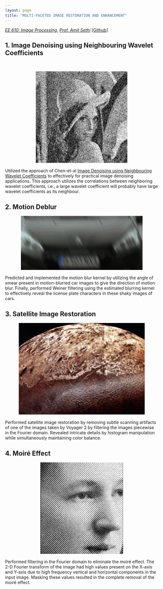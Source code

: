 ```yaml
---
layout: page
title: "MULTI-FACETED IMAGE RESTORATION AND ENHANCEMENT"
---
```



  [_EE 610: Image Processing_](https://www.ee.iitb.ac.in/web/course_lists/ee-610-image-processing/), [_Prof. Amit Sethi_](https://www.ee.iitb.ac.in/~asethi/)  [[Github]](https://github.com/Vansh28Kapoor/MULTI-FACETED-IMAGE-RESTORATION-AND-ENHANCEMENT) 

## 1. Image Denoising using Neighbouring Wavelet Coefficients
<br>
<p align="center">
    <img height="300" src="/assets/img/Lena.gif">
</p>

Utilized the approach of Chen-et-al [Image Denoising using Neighbouring Wavelet Coefficients](https://www.egr.msu.edu/~aviyente/neighshrink.pdf) to effectively for practical image denoising applications. This approach utilizes the correlations between neighboring wavelet coefficients, i.e., a large wavelet coefficient will probably have large
wavelet coefficients as its neighbour.
  
## 2. Motion Deblur
<p align="center">
    <img  width="400"  src="/assets/img/Motion_deblur.gif">
</p>
Predicted and implemented the motion blur kernel by utilizing the angle of smear present in motion-blurred car images to give the direction of motion blur. Finally, performed Weiner filtering using the estimated blurring kernel to effectively reveal the license plate characters in these shaky images of cars.

## 3. Satellite Image Restoration
<p align="center">
    <img height="300" src="/assets/img/Triton.gif">
</p>
Performed satellite image restoration by removing subtle scanning artifacts of one of the images taken by Voyager 2 by filtering the images piecewise in the Fourier domain. Revealed intricate details by histogram manipulation while simultaneously maintaining color balance. 

## 4. Moiré Effect
<p align="center">
    <img height="300" src="/assets/img/Moire.gif">
</p>
Performed filtering in the Fourier domain to eliminate the moiré effect. The 2-D Fourier transform of the image had high values present on the X-axis and Y-axis due to high frequency vertical and horizontal components in the input image. Masking these values resulted in the complete removal of the moiré effect.
